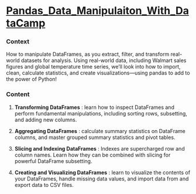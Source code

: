 # [Pandas_Data_Manipulaiton_With_DataCamp](https://app.datacamp.com/learn/courses/data-manipulation-with-pandas)

### Context
How to manipulate DataFrames, as you extract, filter, and transform real-world datasets for analysis. Using real-world data, including Walmart sales figures and global temperature time series, we’ll look into how to import, clean, calculate statistics, and create visualizations—using pandas to add to the power of Python!

### Content
1. **Transforming DataFrames** : learn how to inspect DataFrames and perform fundamental manipulations, including sorting rows, subsetting, and adding new columns.

2. **Aggregating DataFrames** : calculate summary statistics on DataFrame columns, and master grouped summary statistics and pivot tables.

3. **Slicing and Indexing DataFrames** : Indexes are supercharged row and column names. Learn how they can be combined with slicing for powerful DataFrame subsetting.

4. **Creating and Visualizing DataFrames** : learn to visualize the contents of your DataFrames, handle missing data values, and import data from and export data to CSV files.
